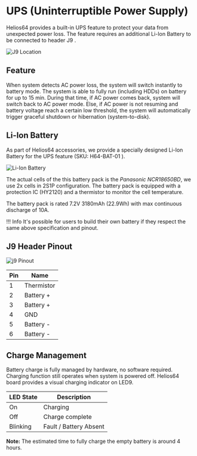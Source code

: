 # UPS (Uninterruptible Power Supply)

Helios64 provides a built-in UPS feature to protect your data from unexpected power loss. The feature requires an additional Li-Ion Battery to be connected to header J9 .

![J9 Location](/helios64/img/ups/j9.jpg)

## Feature

When system detects AC power loss, the system will switch instantly to battery mode. The system is able to fully run (including HDDs) on battery for up to 15 min. During that time, if AC power comes back, system will switch back to AC power mode. Else, if AC power is not resuming and battery voltage reach a certain low threshold, the system will automatically trigger graceful shutdown or hibernation (system-to-disk).

## Li-Ion Battery

As part of Helios64 accessories, we provide a specially designed Li-Ion Battery for the UPS feature (SKU: H64-BAT-01 ).

![Li-Ion Battery](/helios64/img/ups/battery.jpg)

The actual cells of the this battery pack is the *Panasonic NCR18650BD*, we use 2x cells in 2S1P configuration. The battery pack is equipped with a protection IC (HY2120) and a thermistor to monitor the cell temperature.

The battery pack is rated 7.2V 3180mAh (22.9Wh) with max continuous discharge of 10A.

!!! Info
    It's possible for users to build their own battery if they respect the same above specification and pinout.

## J9 Header Pinout

![j9 Pinout](/helios64/img/ups/j9_pinout.jpg)

|Pin |Name      |
|----|----------|
|  1 |Thermistor |
|  2 |Battery + |
|  3 |Battery + |
|  4 |GND |
|  5 |Battery - |
|  6 |Battery - |

## Charge Management

Battery charge is fully managed by hardware, no software required. Charging function still operates when system is powered off. Helios64 board provides a visual charging indicator on LED9.

|LED State | Description |
|-----------|-------------|
|  On |Charging |
|  Off | Charge complete |
|  Blinking | Fault / Battery Absent |

**Note:** The estimated time to fully charge the empty battery is around 4 hours.
